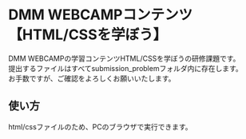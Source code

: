 # DMM WEBCAMPコンテンツ【HTML/CSSを学ぼう】
DMM WEBCAMPの学習コンテンツHTML/CSSを学ぼうの研修課題です。  
提出するファイルはすべてsubmission_problemフォルダ内に存在します。  
お手数ですが、ご確認をよろしくお願いいたします。  
## 使い方
html/cssファイルのため、PCのブラウザで実行できます。